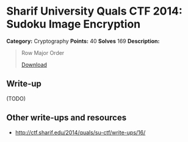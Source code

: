 # Sharif University Quals CTF 2014: Sudoku Image Encryption

**Category:** Cryptography
**Points:** 40
**Solves** 169
**Description:**

> Row Major Order
>
> [Download](row-major-order.tar.gz)

## Write-up

(TODO)

## Other write-ups and resources

* <http://ctf.sharif.edu/2014/quals/su-ctf/write-ups/16/>
